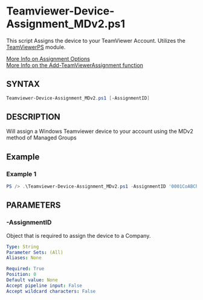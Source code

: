 # Teamviewer-Device-Assignment_MDv2.ps1
This script Assigns the device to your TeamViewer Account. Utilizes the [TeamViewerPS](https://github.com/teamviewer/TeamViewerPS/tree/main) module.

[More Info on Assignment Options](https://www.teamviewer.com/en-us/global/support/knowledge-base/teamviewer-remote/deployment/mass-deployment-user-guide/assign-a-device-via-command-line-8-10/)  
[More Info on the Add-TeamViewerAssignment function](https://github.com/teamviewer/TeamViewerPS/blob/main/Docs/Help/Add-TeamViewerAssignment.md)

## SYNTAX

```powershell
Teamviewer-Device-Assignment_MDv2.ps1 [-AssignmentID]
```

## DESCRIPTION

Will assign a Windows Teamviewer device to your account using the MDv2 method of Managed Groups

## Example

### Example 1

```powershell
PS /> .\Teamviewer-Device-Assignment_MDv2.ps1 -AssignmentID '0001CoABChCiJnyAKf0R7r6'
```

## PARAMETERS

### -AssignmentID

Object that is required to assign the device to a Company.

```yaml
Type: String
Parameter Sets: (All)
Aliases: None

Required: True
Position: 0
Default value: None
Accept pipeline input: False
Accept wildcard characters: False
```
